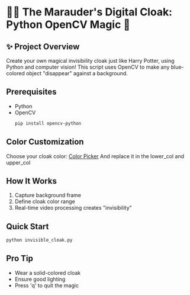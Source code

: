 # 🧙‍♂️ The Marauder's Digital Cloak: Python OpenCV Magic 🌟

## ✨ Project Overview
Create your own magical invisibility cloak just like Harry Potter, using Python and computer vision! This script uses OpenCV to make any blue-colored object "disappear" against a background.

## Prerequisites
- Python
- OpenCV
  ```bash
  pip install opencv-python
  ```

## Color Customization
Choose your cloak color: [Color Picker](https://www.selecolor.com/en/hsv-color-picker/)
And replace it in the lower_col and upper_col

## How It Works
1. Capture background frame
2. Define cloak color range
3. Real-time video processing creates "invisibility"

## Quick Start
```bash
python invisible_cloak.py
```

## Pro Tip
- Wear a solid-colored cloak
- Ensure good lighting
- Press 'q' to quit the magic



